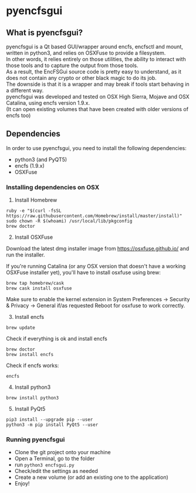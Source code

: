 # pyencfsgui

## What is pyencfsgui?

pyencfsgui is a Qt based GUI/wrapper around encfs, encfsctl and mount, written in python3, and relies on OSXFuse to provide a filesystem.<br>
In other words, it relies entirely on those utilities, the ability to interact with those tools and to capture the output from those tools.<br>
As a result, the EncFSGui source code is pretty easy to understand, as it does not contain any crypto or other black magic to do its job.<br>
The downside is that it is a wrapper and may break if tools start behaving in a different way.<br>
pyencfsgui was developed and tested on OSX High Sierra, Mojave and OSX Catalina, using encfs version 1.9.x. <br>
(It can open existing volumes that have been created with older versions of encfs too)

## Dependencies

In order to use pyencfsgui, you need to install the following dependencies:

- python3 (and PyQT5)
- encfs (1.9.x)
- OSXFuse


### Installing dependencies on OSX

1. Install Homebrew

  ```
  ruby -e "$(curl -fsSL https://raw.githubusercontent.com/Homebrew/install/master/install)"
  sudo chown -R $(whoami) /usr/local/lib/pkgconfig
  brew doctor
  ```

2. Install OSXFuse

  Download the latest dmg installer image from https://osxfuse.github.io/ and run the installer.

  If you're running Catalina (or any OSX version that doesn't have a working OSXFuse installer yet), you'll have to install osxfuse using brew:

  ```
  brew tap homebrew/cask
  brew cask install osxfuse
  ```

  Make sure to enable the kernel extension in System Preferences → Security & Privacy → General  if/as requested
  Reboot for osxfuse to work correctly.

3. Install encfs

  ```
  brew update
  ``` 

 Check if everything is ok and install encfs

  ```
  brew doctor
  brew install encfs
  ```

  Check if encfs works:
  ```
  encfs    
  ```

4. Install python3
  ```
  brew install python3
  ```

5. Install PyQt5
  ```
  pip3 install --upgrade pip --user
  python3 -m pip install PyQt5 --user
  ```


### Running pyencfsgui

- Clone the git project onto your machine
- Open a Terminal, go to the folder
- run `python3 encfsgui.py`
- Check/edit the settings as needed
- Create a new volume (or add an existing one to the application)
- Enjoy!
